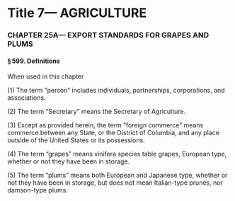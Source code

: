 
# Title 7— AGRICULTURE
### CHAPTER 25A— EXPORT STANDARDS FOR GRAPES AND PLUMS
#### § 599. Definitions

When used in this chapter

(1) The term “person” includes individuals, partnerships, corporations, and associations.

(2) The term “Secretary” means the Secretary of Agriculture.

(3) Except as provided herein, the term “foreign commerce” means commerce between any State, or the District of Columbia, and any place outside of the United States or its possessions.

(4) The term “grapes” means vinifera species table grapes, European type, whether or not they have been in storage.

(5) The term “plums” means both European and Japanese type, whether or not they have been in storage, but does not mean Italian-type prunes, nor damson-type plums.
